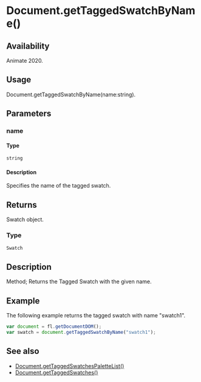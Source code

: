 # Document.getTaggedSwatchByName()

## Availability

Animate 2020.

## Usage

Document.getTaggedSwatchByName(name:string).

## Parameters

### **name**

#### Type

```typescript
string
```

#### Description

Specifies the name of the tagged swatch.

## Returns

Swatch object.

### Type

```typescript
Swatch
```

## Description

Method; Returns the Tagged Swatch with the given name.

## Example

The following example returns the tagged swatch with name "swatch1".

```javascript
var document = fl.getDocumentDOM();
var swatch = document.getTaggedSwatchByName("swatch1");
```

## See also

- [Document.getTaggedSwatchesPaletteList()](../Document_object/Document6063.md)
- [Document.getTaggedSwatches()](../Document_object/Document6064.md)
